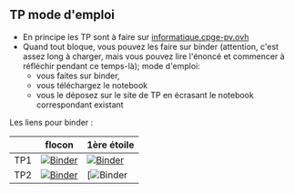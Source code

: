 ## TP mode d'emploi

* En principe les TP sont à faire sur [informatique.cpge-pv.ovh](https://informatique.cpge-pv.ovh)
* Quand tout bloque, vous pouvez les faire sur binder (attention, c'est assez long à charger, mais vous pouvez lire l'énoncé et commencer à réfléchir pendant ce temps-là); mode d'emploi:
  * vous faites sur binder,
  * vous téléchargez le notebook
  * vous le déposez sur le site de TP en écrasant le notebook correspondant existant

Les liens pour binder :

|       | flocon | 1ère étoile |
|------|------|-----|
| TP1 | [![Binder](https://mybinder.org/badge_logo.svg)](https://mybinder.org/v2/gh/inesKKK/mp2i-pv/HEAD?filepath=docs%2FTP%2FTP1_flocon.ipynb) |  [![Binder](https://mybinder.org/badge_logo.svg)](https://mybinder.org/v2/gh/inesKKK/test-mp2ipv/HEAD?filepath=TP1_premiere_etoile.ipynb) |
|TP2 | [![Binder](https://mybinder.org/badge_logo.svg)](https://mybinder.org/v2/gh/inesKKK/test-mp2ipv/HEAD?filepath=TP2_flocon.ipynb) |  [![Binder](https://mybinder.org/v2/gh/inesKKK/test-mp2ipv/HEAD?filepath=TP2_premiere_etoile.ipynb) |



